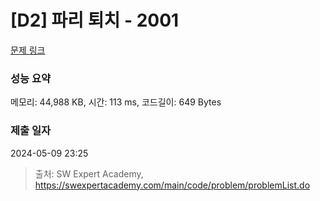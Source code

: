 # [D2] 파리 퇴치 - 2001 

[문제 링크](https://swexpertacademy.com/main/code/problem/problemDetail.do?contestProbId=AV5PzOCKAigDFAUq) 

### 성능 요약

메모리: 44,988 KB, 시간: 113 ms, 코드길이: 649 Bytes

### 제출 일자

2024-05-09 23:25



> 출처: SW Expert Academy, https://swexpertacademy.com/main/code/problem/problemList.do